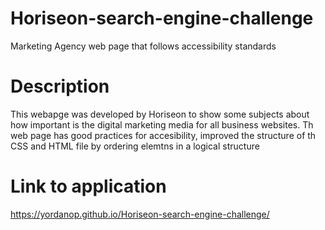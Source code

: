 # Horiseon-search-engine-challenge
Marketing Agency web page that follows accessibility standards


# Description
This webapge was developed by Horiseon to show some subjects about how important is the digital marketing media for all business websites. Th web page has good practices for accesibility, improved the structure of th CSS and HTML file by ordering elemtns in a logical structure

# Link to application
https://yordanop.github.io/Horiseon-search-engine-challenge/
